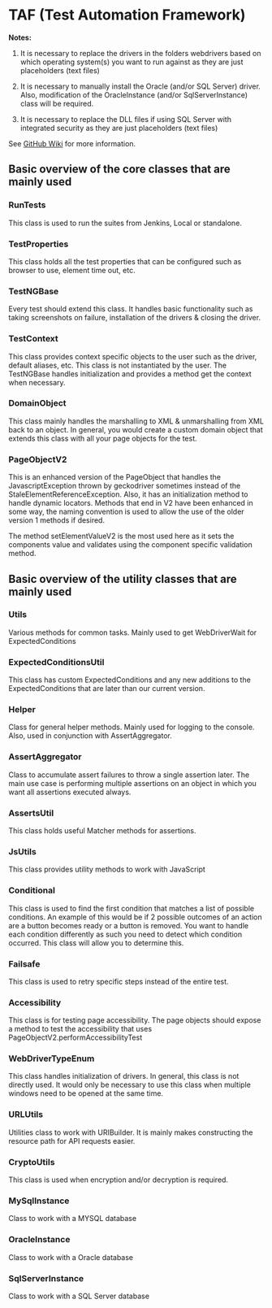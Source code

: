 # TAF (Test Automation Framework)

**Notes:**

1)  It is necessary to replace the drivers in the folders webdrivers based on which operating system(s)
you want to run against as they are just placeholders (text files)

2)  It is necessary to manually install the Oracle (and/or SQL Server) driver.  Also, modification of the OracleInstance (and/or SqlServerInstance) class will be required.

3)  It is necessary to replace the DLL files if using SQL Server with integrated security as they are just placeholders (text files)

See [GitHub Wiki](https://github.com/dn0000001/test-automation/wiki) for more information.

## Basic overview of the core classes that are mainly used

### RunTests
This class is used to run the suites from Jenkins, Local or standalone.

### TestProperties
This class holds all the test properties that can be configured such as browser to use, element time out, etc.

### TestNGBase
Every test should extend this class.  It handles basic functionality such as taking screenshots on failure, installation of the drivers & closing the driver.

### TestContext
This class provides context specific objects to the user such as the driver, default aliases, etc.  This class is not instantiated by the user.  The TestNGBase handles initialization and provides a method get the context when necessary.

### DomainObject
This class mainly handles the marshalling to XML & unmarshalling from XML back to an object.  In general, you would create a custom domain object that extends this class with all your page objects for the test.

### PageObjectV2
This is an enhanced version of the PageObject that handles the JavascriptException thrown by geckodriver sometimes instead of the StaleElementReferenceException.  Also, it has an initialization method to handle dynamic locators.  Methods that end in V2 have been enhanced in some way, the naming convention is used to allow the use of the older version 1 methods if desired.

The method setElementValueV2 is the most used here as it sets the components value and validates using the component specific validation method.

## Basic overview of the utility classes that are mainly used

### Utils
Various methods for common tasks.  Mainly used to get WebDriverWait for ExpectedConditions

### ExpectedConditionsUtil
This class has custom ExpectedConditions and any new additions to the ExpectedConditions that are later than our current version.

### Helper
Class for general helper methods.  Mainly used for logging to the console.  Also, used in conjunction with AssertAggregator.

### AssertAggregator
Class to accumulate assert failures to throw a single assertion later.  The main use case is performing multiple assertions on an object in which you want all assertions executed always.

### AssertsUtil
This class holds useful Matcher methods for assertions.

### JsUtils
This class provides utility methods to work with JavaScript

### Conditional
This class is used to find the first condition that matches a list of possible conditions. An example of
 this would be if 2 possible outcomes of an action are a button becomes ready or a button is removed. You
 want to handle each condition differently as such you need to detect which condition occurred. This class
 will allow you to determine this.

### Failsafe
This class is used to retry specific steps instead of the entire test.

### Accessibility
This class is for testing page accessibility.  The page objects should expose a method to test the accessibility that uses PageObjectV2.performAccessibilityTest

### WebDriverTypeEnum
This class handles initialization of drivers.  In general, this class is not directly used.  It would only be necessary to use this class when multiple windows need to be opened at the same time.

### URLUtils
Utilities class to work with URIBuilder.  It is mainly makes constructing the resource path for API requests easier.

### CryptoUtils
This class is used when encryption and/or decryption is required.

### MySqlInstance
Class to work with a MYSQL database

### OracleInstance
Class to work with a Oracle database

### SqlServerInstance
Class to work with a SQL Server database
